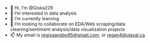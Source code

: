 - 👋 Hi, I’m @Giska229
- 👀 I’m interested in data analysis
- 🌱 I’m currently learning 
- 💞️ I’m looking to collaborate on EDA/Web scraping/data cleaning/sentiment analysis/data visualization projects
- 📫 My email is regisgangbo95@gmail.com, or regan4@ulaval.ca

<!---
Giska229/Giska229 is a ✨ special ✨ repository because its `README.md` (this file) appears on your GitHub profile.
You can click the Preview link to take a look at your changes.
--->
